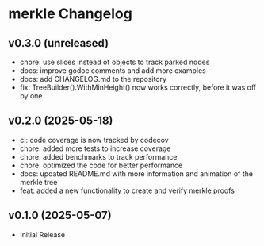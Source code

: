 # merkle Changelog

## v0.3.0 (unreleased)

* chore: use slices instead of objects to track parked nodes
* docs: improve godoc comments and add more examples
* docs: add CHANGELOG.md to the repository
* fix: TreeBuilder().WithMinHeight() now works correctly, before it was off by one

## v0.2.0 (2025-05-18)

* ci: code coverage is now tracked by codecov
* chore: added more tests to increase coverage
* chore: added benchmarks to track performance
* chore: optimized the code for better performance
* docs: updated README.md with more information and animation of the merkle tree
* feat: added a new functionality to create and verify merkle proofs

## v0.1.0 (2025-05-07)

* Initial Release
